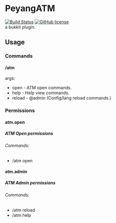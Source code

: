 # PeyangATM
[![Build Status](https://travis-ci.com/peyang-Celeron/PeyangATM.svg?branch=master)](https://travis-ci.com/peyang-Celeron/PeyangATM)
[![GitHub license](https://img.shields.io/github/license/peyang-Celeron/PeyangATM)](https://github.com/peyang-Celeron/PeyangATM/blob/master/LICENSE)  
a bukkit plugin.
## Usage
### Commands
#### /atm
args:
+ open - ATM open commands.
+ help - Help view commands.
+ reload - @admin (Config/lang reload commands.)
### Permissions
#### atm.open
##### ATM Open permissions
###### Commands:
* /atm open
#### atm.admin
##### ATM Admin permissions
###### Commands:
* /atm reload
* /atm help